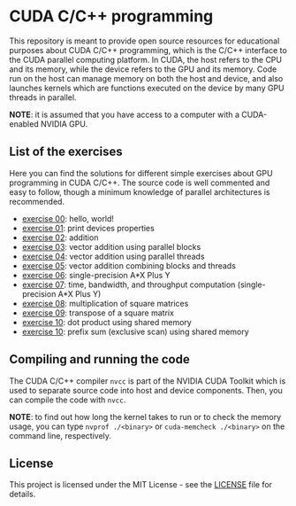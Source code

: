 # CUDA C/C++ programming

This repository is meant to provide open source resources for educational purposes about CUDA C/C++ programming, which is the C/C++ interface to the CUDA parallel computing platform.
In CUDA, the host refers to the CPU and its memory, while the device refers to the GPU and its memory.
Code run on the host can manage memory on both the host and device, and also launches kernels which are functions executed on the device by many GPU threads in parallel.

**NOTE**: it is assumed that you have access to a computer with a CUDA-enabled NVIDIA GPU.

## List of the exercises

Here you can find the solutions for different simple exercises about GPU programming in CUDA C/C++.
The source code is well commented and easy to follow, though a minimum knowledge of parallel architectures is recommended.

- [exercise 00](./exercises/ex00.cu): hello, world!
- [exercise 01](./exercises/ex01.cu): print devices properties
- [exercise 02](./exercises/ex02.cu): addition
- [exercise 03](./exercises/ex03.cu): vector addition using parallel blocks
- [exercise 04](./exercises/ex04.cu): vector addition using parallel threads
- [exercise 05](./exercises/ex05.cu): vector addition combining blocks and threads
- [exercise 06](./exercises/ex06.cu): single-precision A\*X Plus Y
- [exercise 07](./exercises/ex07.cu): time, bandwidth, and throughput computation (single-precision A\*X Plus Y)
- [exercise 08](./exercises/ex08.cu): multiplication of square matrices
- [exercise 09](./exercises/ex09.cu): transpose of a square matrix
- [exercise 10](./exercises/ex10.cu): dot product using shared memory
- [exercise 10](./exercises/ex11.cu): prefix sum (exclusive scan) using shared memory

## Compiling and running the code

The CUDA C/C++ compiler `nvcc` is part of the NVIDIA CUDA Toolkit which is used to separate source code into host and device components. Then, you can compile the code with `nvcc`.

**NOTE**: to find out how long the kernel takes to run or to check the memory usage, you can type `nvprof ./<binary>` or `cuda-memcheck ./<binary>` on the command line, respectively.

## License

This project is licensed under the MIT License - see the [LICENSE](LICENSE) file for details.
